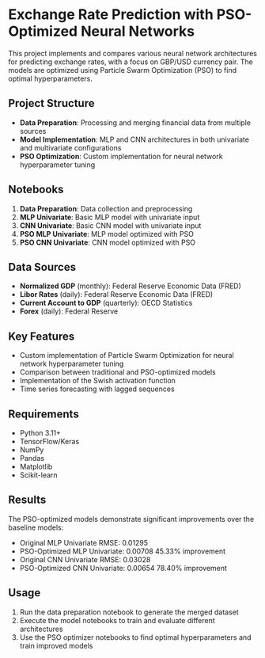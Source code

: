 # Exchange Rate Prediction with PSO-Optimized Neural Networks

This project implements and compares various neural network architectures for predicting exchange rates, with a focus on GBP/USD currency pair. The models are optimized using Particle Swarm Optimization (PSO) to find optimal hyperparameters.

## Project Structure

- **Data Preparation**: Processing and merging financial data from multiple sources
- **Model Implementation**: MLP and CNN architectures in both univariate and multivariate configurations
- **PSO Optimization**: Custom implementation for neural network hyperparameter tuning

## Notebooks

1. **Data Preparation**: Data collection and preprocessing
2. **MLP Univariate**: Basic MLP model with univariate input
3. **CNN Univariate**: Basic CNN model with univariate input
4. **PSO MLP Univariate**: MLP model optimized with PSO
5. **PSO CNN Univariate**: CNN model optimized with PSO

## Data Sources

- **Normalized GDP** (monthly): Federal Reserve Economic Data (FRED)
- **Libor Rates** (daily): Federal Reserve Economic Data (FRED)
- **Current Account to GDP** (quarterly): OECD Statistics
- **Forex** (daily): Federal Reserve

## Key Features

- Custom implementation of Particle Swarm Optimization for neural network hyperparameter tuning
- Comparison between traditional and PSO-optimized models
- Implementation of the Swish activation function
- Time series forecasting with lagged sequences

## Requirements

- Python 3.11+
- TensorFlow/Keras
- NumPy
- Pandas
- Matplotlib
- Scikit-learn

## Results

The PSO-optimized models demonstrate significant improvements over the baseline models:
- Original MLP Univariate RMSE: 0.01295
- PSO-Optimized MLP Univariate: 0.00708 45.33% improvement
- Original CNN Univariate RMSE: 0.03028
- PSO-Optimized CNN Univariate: 0.00654 78.40% improvement

## Usage

1. Run the data preparation notebook to generate the merged dataset
2. Execute the model notebooks to train and evaluate different architectures
3. Use the PSO optimizer notebooks to find optimal hyperparameters and train improved models